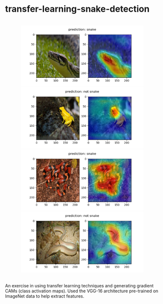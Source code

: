 # transfer-learning-snake-detection

<br>
<div class="cam1" align="center">
    <img src="save/cam_1.png" width="400" height="200"/>
    <img src="save/cam_8.png" width="400" height="200"/>
    <img src="save/cam_2.png" width="400" height="200"/>
    <img src="save/cam_9.png" width="400" height="200"/>
</div>
<br>

An exercise in using transfer learning techniques and generating gradient CAMs (class activation maps). Used the VGG-16 architecture pre-trained on ImageNet data to help extract features. 
